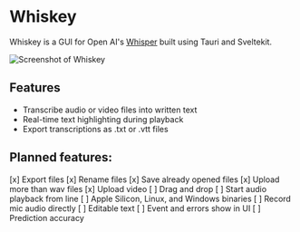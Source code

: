 # Whiskey
Whiskey is a GUI for Open AI's [Whisper](https://openai.com/blog/whisper/) built using Tauri and Sveltekit.

![Screenshot of Whiskey](/images/whiskey-screnshot.png)


## Features
- Transcribe audio or video files into written text
- Real-time text highlighting during playback
- Export transcriptions as .txt or .vtt files


## Planned features: 
[x] Export files 
[x] Rename files 
[x] Save already opened files
[x] Upload more than wav files
[x] Upload video
[ ] Drag and drop
[ ] Start audio playback from line
[ ] Apple Silicon, Linux, and Windows binaries
[ ] Record mic audio directly
[ ] Editable text 
[ ] Event and errors show in UI 
[ ] Prediction accuracy 
